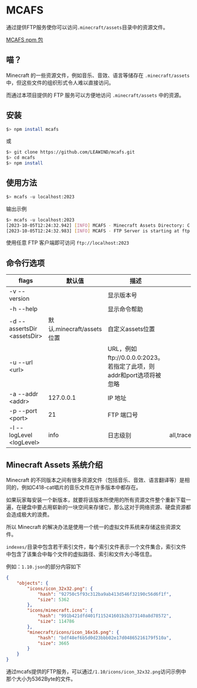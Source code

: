 # MCAFS 

通过提供FTP服务使你可以访问`.minecraft/assets`目录中的资源文件。

[MCAFS npm 包](https://www.npmjs.com/package/mcafs)

## 喵？

Minecraft 的一些资源文件，例如音乐、音效、语言等储存在 `.minecraft/assets` 中，但这些文件的组织形式令人难以直接访问。

而通过本项目提供的 FTP 服务可以方便地访问 `.minecraft/assets` 中的资源。

## 安装

```bash
$> npm install mcafs
```

或

```bash
$> git clone https://github.com/LEAWIND/mcafs.git
$> cd mcafs
$> npm install
```

## 使用方法

```bash
$> mcafs -u localhost:2023
```

输出示例

```bash
$> mcafs -u localhost:2023
[2023-10-05T12:24:32.942] [INFO] MCAFS - Minecraft Assets Directory: C:\Users\LEAWIND\AppData\Roaming\.minecraft\assets
[2023-10-05T12:24:32.983] [INFO] MCAFS - FTP Server is starting at ftp://localhost:2023/
```

使用任意 FTP 客户端即可访问 `ftp://localhost:2023`

## 命令行选项

| flags                        | 默认值                    | 描述                                                                | 可选项                                         |
| ---------------------------- | ------------------------- | ------------------------------------------------------------------- | ---------------------------------------------- |
| -v --version                 |                           | 显示版本号                                                          |                                                |
| -h --help                    |                           | 显示命令帮助                                                        |                                                |
| -d --assertsDir \<assetsDir> | 默认.minecraft/assets位置 | 自定义assets位置                                                    |                                                |
| -u --url \<url>              |                           | URL，例如ftp://0.0.0.0:2023。若指定了此项，则addr和port选项将被忽略 |                                                |
| -a --addr \<addr>            | 127.0.0.1                 | IP 地址                                                             |                                                |
| -p --port \<port>            | 21                        | FTP 端口号                                                          |                                                |
| -l --logLevel \<logLevel>    | info                      | 日志级别                                                            | all,trace,debug,info,warn,error,fatal,mark,off |

## Minecraft Assets 系统介绍

Minecraft 的不同版本之间有很多资源文件（包括音乐、音效、语言翻译等）是相同的，例如C418-cat唱片的音乐文件在许多版本中都存在。

如果玩家每安装一个新版本，就要将该版本所使用的所有资源文件整个重新下载一遍，在硬盘中要占用崭新的一块空间来存储它，那么这对于网络资源、硬盘资源都会造成极大的浪费。

所以 Minecraft 的解决办法是使用一个统一的虚拟文件系统来存储这些资源文件。

`indexes/`目录中包含若干索引文件，每个索引文件表示一个文件集合，索引文件中包含了该集合中每个文件的虚拟路径、索引和文件大小等信息。

例如：`1.10.json`的部分内容如下
```json
{
	"objects": {
		"icons/icon_32x32.png": {
			"hash": "92750c5f93c312ba9ab413d546f32190c56d6f1f",
			"size": 5362
		},
		"icons/minecraft.icns": {
			"hash": "991b421dfd401f115241601b2b373140a8d78572",
			"size": 114786
		},
		"minecraft/icons/icon_16x16.png": {
			"hash": "bdf48ef6b5d0d23bbb02e17d04865216179f510a",
			"size": 3665
		}
	}
}
```

通过mcafs提供的FTP服务，可以通过`/1.10/icons/icon_32x32.png`访问示例中那个大小为5362Byte的文件。

